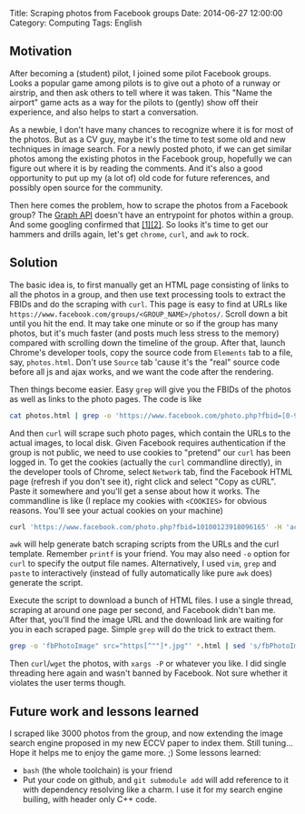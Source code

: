 Title: Scraping photos from Facebook groups
Date: 2014-06-27 12:00:00
Category: Computing 
Tags: English

## Motivation

After becoming a (student) pilot, I joined some pilot Facebook groups.
Looks a popular game among pilots is to give out a photo of a runway or airstrip, and then ask others to tell where it was taken.
This "Name the airport" game acts as a way for the pilots to (gently) show off their experience, and also helps to start a conversation.

As a newbie, I don't have many chances to recognize where it is for most of the photos.
But as a CV guy, maybe it's the time to test some old and new techniques in image search.
For a newly posted photo, if we can get similar photos among the existing photos in the Facebook group, hopefully we can figure out where it is by reading the comments.
And it's also a good opportunity to put up my (a lot of) old code for future references, and possibly open source for the community.

Then here comes the problem, how to scrape the photos from a Facebook group?
The [Graph API](https://developers.facebook.com/docs/graph-api) doesn't have an entrypoint for photos within a group.
And some googling confirmed that [[1]](http://stackoverflow.com/questions/4869595/how-do-i-retrieve-photos-from-a-facebook-group-using-the-graphapi)[[2]](http://stackoverflow.com/questions/10076163/how-do-i-retrieve-photos-from-a-facebook-group-using-the-graph-api).
So looks it's time to get our hammers and drills again, let's get `chrome`, `curl`, and `awk` to rock.

## Solution

The basic idea is, to first manually get an HTML page consisting of links to all the photos in a group, and then use text processing tools to extract the FBIDs and do the scraping with `curl`.
This page is easy to find at URLs like `https://www.facebook.com/groups/<GROUP_NAME>/photos/`.
Scroll down a bit until you hit the end.
It may take one minute or so if the group has many photos, but it's much faster (and posts much less stress to the memory) compared with scrolling down the timeline of the group.
After that, launch Chrome's developer tools, copy the source code from `Elements` tab to a file, say, `photos.html`.
Don't use `Source` tab 'cause it's the "real" source code before all js and ajax works, and we want the code after the rendering.

Then things become easier.
Easy `grep` will give you the FBIDs of the photos as well as links to the photo pages.
The code is like

```bash
cat photos.html | grep -o 'https://www.facebook.com/photo.php?fbid=[0-9]*' | sort | uniq 

```

And then `curl` will scrape such photo pages, which contain the URLs to the actual images, to local disk.
Given Facebook requires authentication if the group is not public, we need to use cookies to "pretend" our `curl` has been logged in.
To get the cookies (actually the `curl` commandline directly), in the developer tools of Chrome, select `Network` tab, find the Facebook HTML page (refresh if you don't see it), right click and select "Copy as cURL".
Paste it somewhere and you'll get a sense about how it works.
The commandline is like (I replace my cookies with `<COOKIES>` for obvious reasons. You'll see your actual cookies on your machine)

```bash
curl 'https://www.facebook.com/photo.php?fbid=10100123918096165' -H 'accept-encoding: gzip,deflate,sdch' -H 'accept-language: en-US,zh-CN;q=0.8' -H 'user-agent: Mozilla/5.0 (Macintosh; Intel Mac OS X 10_9_3) AppleWebKit/537.36 (KHTML, like Gecko) Chrome/35.0.1916.153 Safari/537.36' -H 'accept: text/html,application/xhtml+xml,application/xml;q=0.9,image/webp,*/*;q=0.8' -H 'cache-control: max-age=0' -H '<COOKIES>' --compressed
```

`awk` will help generate batch scraping scripts from the URLs and the curl template.
Remember `printf` is your friend.
You may also need `-o` option for `curl` to specify the output file names.
Alternatively, I used `vim`, `grep` and `paste` to interactively (instead of fully automatically like pure `awk` does) generate the script.

Execute the script to download a bunch of HTML files.
I use a single thread, scraping at around one page per second, and Facebook didn't ban me. 
After that, you'll find the image URL and the download link are waiting for you in each scraped page.
Simple `grep` will do the trick to extract them.

```bash
grep -o 'fbPhotoImage" src="https[^""]*.jpg"' *.html | sed 's/fbPhotoImage" src=//' | sed 's/"//g' | sed "s/\.html:/ /" | tee urls.txt
```

Then `curl`/`wget` the photos, with `xargs -P` or whatever you like.
I did single threading here again and wasn't banned by Facebook.
Not sure whether it violates the user terms though.

## Future work and lessons learned

I scraped like 3000 photos from the group, and now extending the image search engine proposed in my new ECCV paper to index them.
Still tuning... 
Hope it helps me to enjoy the game more. ;)
Some lessons learned:

* `bash` (the whole toolchain) is your friend
* Put your code on github, and `git submodule add` will add reference to it with dependency resolving like a charm. I use it for my search engine builing, with header only C++ code. 